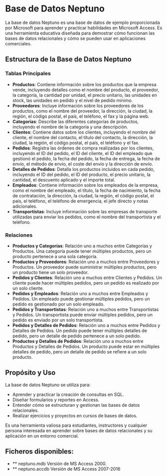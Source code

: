 # Base de Datos Neptuno

La base de datos Neptuno es una base de datos de ejemplo proporcionada por Microsoft para aprender y practicar habilidades en Microsoft Access. Es una herramienta educativa diseñada para demostrar cómo funcionan las bases de datos relacionales y cómo se pueden usar en aplicaciones comerciales.

## Estructura de la Base de Datos Neptuno

### Tablas Principales

- **Productos**: Contiene información sobre los productos que la empresa vende, incluyendo detalles como el nombre del producto, el proveedor, la categoría, la cantidad por unidad, el precio unitario, las unidades en stock, las unidades en pedido y el nivel de pedido mínimo.
- **Proveedores**: Incluye información sobre los proveedores de los productos, como el nombre del proveedor, la dirección, la ciudad, la región, el código postal, el país, el teléfono, el fax y la página web.
- **Categorías**: Describe las diferentes categorías de productos, incluyendo el nombre de la categoría y una descripción.
- **Clientes**: Contiene datos sobre los clientes, incluyendo el nombre del cliente, el nombre del contacto, el título del contacto, la dirección, la ciudad, la región, el código postal, el país, el teléfono y el fax.
- **Pedidos**: Registra las órdenes de compra realizadas por los clientes, incluyendo el ID del pedido, el ID del cliente, el ID del empleado que gestionó el pedido, la fecha del pedido, la fecha de entrega, la fecha de envío, el método de envío, el coste del envío y la dirección de envío.
- **Detalles de Pedidos**: Detalla los productos incluidos en cada pedido, incluyendo el ID del pedido, el ID del producto, el precio unitario, la cantidad, el descuento aplicado y el importe total.
- **Empleados**: Contiene información sobre los empleados de la empresa, como el nombre del empleado, el título, la fecha de nacimiento, la fecha de contratación, la dirección, la ciudad, la región, el código postal, el país, el teléfono, el teléfono de emergencia, el jefe directo y notas adicionales.
- **Transportistas**: Incluye información sobre las empresas de transporte utilizadas para enviar los pedidos, como el nombre del transportista y el teléfono.

### Relaciones

- **Productos y Categorías**: Relación uno a muchos entre Categorías y Productos. Una categoría puede tener múltiples productos, pero un producto pertenece a una sola categoría.
- **Productos y Proveedores**: Relación uno a muchos entre Proveedores y Productos. Un proveedor puede suministrar múltiples productos, pero un producto tiene un solo proveedor.
- **Pedidos y Clientes**: Relación uno a muchos entre Clientes y Pedidos. Un cliente puede hacer múltiples pedidos, pero un pedido es realizado por un solo cliente.
- **Pedidos y Empleados**: Relación uno a muchos entre Empleados y Pedidos. Un empleado puede gestionar múltiples pedidos, pero un pedido es gestionado por un solo empleado.
- **Pedidos y Transportistas**: Relación uno a muchos entre Transportistas y Pedidos. Un transportista puede enviar múltiples pedidos, pero un pedido es enviado por un solo transportista.
- **Pedidos y Detalles de Pedidos**: Relación uno a muchos entre Pedidos y Detalles de Pedidos. Un pedido puede tener múltiples detalles de pedido, pero un detalle de pedido pertenece a un solo pedido.
- **Productos y Detalles de Pedidos**: Relación uno a muchos entre Productos y Detalles de Pedidos. Un producto puede estar en múltiples detalles de pedido, pero un detalle de pedido se refiere a un solo producto.

## Propósito y Uso

La base de datos Neptuno se utiliza para:
- Aprender y practicar la creación de consultas en SQL.
- Diseñar formularios y reportes en Access.
- Entender cómo se estructuran y gestionan las bases de datos relacionales.
- Realizar ejercicios y proyectos en cursos de bases de datos.

Es una herramienta valiosa para estudiantes, instructores y cualquier persona interesada en aprender sobre bases de datos relacionales y su aplicación en un entorno comercial.

## Ficheros disponibles:
- ** neptuno.mdb
Versión de MS Access 2000.
- ** neptuno.accdb
Versión de MS Access 2007-2016

